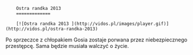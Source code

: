 
        Ostra randka 2013 
        =============
        
        [![Ostra randka 2013 ](http://vidos.pl/images/player.gif)](http://vidos.pl/ostra-randka-2013)
        
        
 Po sprzeczce z chłopakiem Gosia zostaje porwana przez niebezpiecznego przestępcę. Sama będzie musiała walczyć o życie.
    